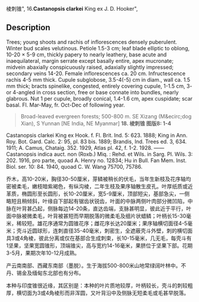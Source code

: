 棱刺锥",
16.**Castanopsis clarkei** King ex J. D. Hooker",

## Description
Trees; young shoots and rachis of inflorescences densely puberulent. Winter bud scales velutinous. Petiole 1.5-3 cm; leaf blade elliptic to oblong, 10-20 ×  5-9 cm, thickly papery to nearly leathery, base acute and inaequilateral, margin serrate except basally entire, apex mucronate; midvein abaxially conspicuously raised, adaxially slightly impressed; secondary veins 14-20. Female inflorescences ca. 20 cm. Infructescence rachis 4-5 mm thick. Cupule subglobose, 3.5-4(-5) cm in diam., wall ca. 1.5 mm thick; bracts spinelike, congested, entirely covering cupule, 1-1.5 cm, 3- or 4-angled in cross section, free or base connate into bundles, nearly glabrous. Nut 1 per cupule, broadly conical, 1.4-1.6 cm, apex cuspidate; scar basal. Fl. Mar-May, fr. Oct-Dec of following year.

> Broad-leaved evergreen forests; 500-800 m. SE Xizang (M&amp;ecirc;dog Xian), S Yunnan [NE India, NE Myanmar]
**18. 棱刺锥 图版8: 1-4**

Castanopsis clarkei King ex Hook. f. Fl. Brit. Ind. 5: 623. 1888; King in Ann. Roy. Bot. Gard. Calc. 2: 95, pl. 83 bis. 1889; Brandis, Ind. Trees ed. 3, 634. 1911; A. Camus, Chataig. 352. 1929, Atlas pl. 42, f. 1-2. 1928. ——Castanopsis indica auct. non (Roxb.) Miq. : Rehd. et Wils. in Sarg. Pl. Wils. 3: 202. 1916, pro parte, quoad A. Henry no. 12834; Hu in Bull. Fan Mem. Inst. Biol. ser. 10: 84. 1940, quoad C. W. Wang 75700, 75786.

乔木，高10-20米，胸径30-50厘米，芽鳞被稍长的伏毛，当年生新枝及花序轴均密被柔毛，嫩枝暗紫褐色，有纵沟棱，二年生枝及果序轴散生皮孔。叶厚纸质或近革质，椭圆形至长圆形，长10-20厘米，宽5-9厘米，顶部短尖，基部急尖，一侧略短且稍倾斜，叶缘自下部起有锯齿状锐齿，叶面的中脉两侧叶肉部分微凹陷，中脉在叶背甚凸起，侧脉每边14-20条，直达齿端，支脉甚明显，彼此近于平行，叶面中脉被微柔毛，叶背被甚短而早期脱落的微柔毛及细片状蜡鳞；叶柄长15-30毫米，稀较短。雄花序通常为圆锥花序；雌花序长达20厘米；果序轴横切面径4-5毫米；壳斗近圆球形，连刺直径35-40毫米，刺密生，全遮蔽壳斗外壁，刺的横切面具3或4角棱，彼此分离或仅在基部合生成刺束，长10-15毫米，几无毛，每壳斗有1坚果，坚果宽圆锥形，顶端锥尖，高与宽约14-16毫米，果脐位于坚果下部。花期3-5月，果期次年10-12月成熟。

产云南南部、西藏东南部（墨脱）。生于海拔500-800米山地常绿阔叶林中。不丹、锡金及缅甸东北部也有分布。

本种与印度锥很近缘，其区别是：本种的叶片质地较厚，叶柄较长，壳斗的刺较粗厚，横切面为3或4角棱形而非浑圆，又叶背沿中及侧脉无短柔毛或毛甚早脱落。
